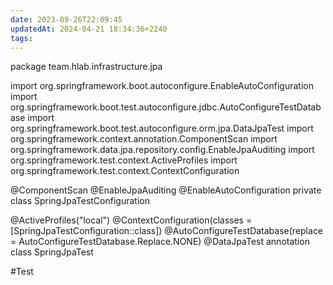 ```yaml
---
date: 2023-09-26T22:09:45
updatedAt: 2024-04-21 18:34:36+2240
tags: 
---
```

package team.hlab.infrastructure.jpa

import org.springframework.boot.autoconfigure.EnableAutoConfiguration
import org.springframework.boot.test.autoconfigure.jdbc.AutoConfigureTestDatabase
import org.springframework.boot.test.autoconfigure.orm.jpa.DataJpaTest
import org.springframework.context.annotation.ComponentScan
import org.springframework.data.jpa.repository.config.EnableJpaAuditing
import org.springframework.test.context.ActiveProfiles
import org.springframework.test.context.ContextConfiguration

@ComponentScan
@EnableJpaAuditing
@EnableAutoConfiguration
private class SpringJpaTestConfiguration

@ActiveProfiles("local")
@ContextConfiguration(classes = [SpringJpaTestConfiguration::class])
@AutoConfigureTestDatabase(replace = AutoConfigureTestDatabase.Replace.NONE)
@DataJpaTest
annotation class SpringJpaTest

#Test  